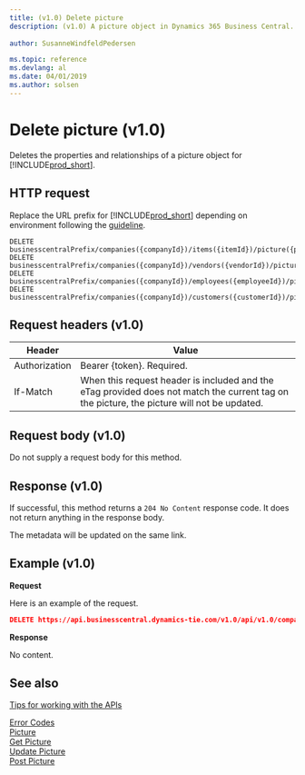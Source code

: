 ```yaml
---
title: (v1.0) Delete picture
description: (v1.0) A picture object in Dynamics 365 Business Central. 
 
author: SusanneWindfeldPedersen

ms.topic: reference
ms.devlang: al
ms.date: 04/01/2019
ms.author: solsen
---
```


# Delete picture (v1.0)
Deletes the properties and relationships of a picture object for [!INCLUDE[prod_short](../../../includes/prod_short.md)].

## HTTP request
Replace the URL prefix for [!INCLUDE[prod_short](../../../includes/prod_short.md)] depending on environment following the [guideline](../../v1.0/endpoints-apis-for-dynamics.md).
```
DELETE businesscentralPrefix/companies({companyId})/items({itemId})/picture({pictureId})
DELETE businesscentralPrefix/companies({companyId})/vendors({vendorId})/picture({pictureId})
DELETE businesscentralPrefix/companies({companyId})/employees({employeeId})/picture({pictureId})
DELETE businesscentralPrefix/companies({companyId})/customers({customerId})/picture({pictureId})
```

## Request headers (v1.0)

|Header|Value|
|------|-----|
|Authorization  |Bearer {token}. Required. |
|If-Match| When this request header is included and the eTag provided does not match the current tag on the picture, the picture will not be updated.|

## Request body (v1.0)
Do not supply a request body for this method.

## Response (v1.0)
If successful, this method returns a `204 No Content` response code. It does not return anything in the response body.

The metadata will be updated on the same link.

## Example (v1.0)

**Request**

Here is an example of the request. 

```json
DELETE https://api.businesscentral.dynamics-tie.com/v1.0/api/v1.0/companies(companyId)/customers(customerId)/picture(pictureId)
```

**Response**

No content.

## See also
[Tips for working with the APIs](../../../developer/devenv-connect-apps-tips.md)  



[Error Codes](../dynamics_error_codes.md)  
[Picture](../resources/dynamics_picture.md)  
[Get Picture](dynamics_picture_get.md)  
[Update Picture](dynamics_picture_update.md)  
[Post Picture](dynamics_create_picture.md)  